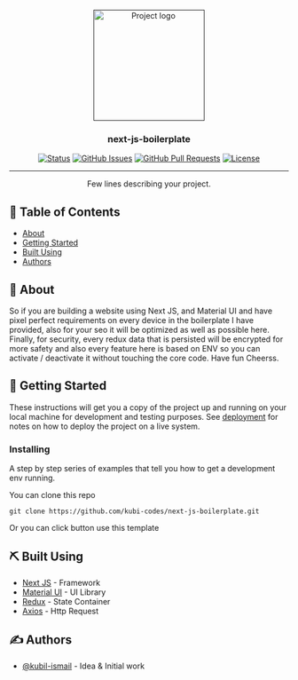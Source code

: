 <p align="center">
  <a href="" rel="noopener">
 <img width=200px height=200px src="https://avatars.githubusercontent.com/u/58627151?s=400&u=1ff094f1db2b35132357dd5fd0873ce20ae57066&v=4" alt="Project logo"></a>
</p>

<h3 align="center">next-js-boilerplate</h3>

<div align="center">

[![Status](https://img.shields.io/badge/status-active-success.svg)]()
[![GitHub Issues](https://img.shields.io/github/issues/kylelobo/The-Documentation-Compendium.svg)](https://github.com/kylelobo/The-Documentation-Compendium/issues)
[![GitHub Pull Requests](https://img.shields.io/github/issues-pr/kylelobo/The-Documentation-Compendium.svg)](https://github.com/kylelobo/The-Documentation-Compendium/pulls)
[![License](https://img.shields.io/badge/license-MIT-blue.svg)](/LICENSE)

</div>

---

<p align="center"> Few lines describing your project.
    <br> 
</p>

## 📝 Table of Contents

- [About](#about)
- [Getting Started](#getting_started)
- [Built Using](#built_using)
- [Authors](#authors)

## 🧐 About <a name = "about"></a>

So if you are building a website using Next JS, and Material UI and have pixel perfect requirements on every device in the boilerplate I have provided, also for your seo it will be optimized as well as possible here. Finally, for security, every redux data that is persisted will be encrypted for more safety and also every feature here is based on ENV so you can activate / deactivate it without touching the core code. Have fun Cheerss.

## 🏁 Getting Started <a name = "getting_started"></a>

These instructions will get you a copy of the project up and running on your local machine for development and testing purposes. See [deployment](#deployment) for notes on how to deploy the project on a live system.

### Installing

A step by step series of examples that tell you how to get a development env running.

You can clone this repo 

```
git clone https://github.com/kubi-codes/next-js-boilerplate.git
```

Or you can click button use this template

## ⛏️ Built Using <a name = "built_using"></a>

- [Next JS](https://www.mongodb.com/) - Framework
- [Material UI](https://expressjs.com/) - UI Library
- [Redux](https://vuejs.org/) - State Container
- [Axios](https://nodejs.org/en/) - Http Request

## ✍️ Authors <a name = "authors"></a>

- [@kubil-ismail](https://github.com/kubil-ismail) - Idea & Initial work
